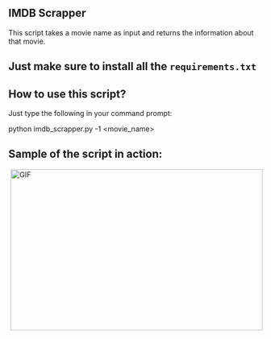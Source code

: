 ## IMDB Scrapper

This script takes a movie name as input and returns the information about that movie.

## Just make sure to install all the `requirements.txt`

## How to use this script?

Just type the following in your command prompt:

python imdb_scrapper.py -1 <movie_name>

## Sample of the script in action:

  <img align="right" alt="GIF" src="https://github.com/Ayush7614/Amazing-Python-Scripts/blob/master/IMDB_scrapper/Image.png" width="500" height="320" />
